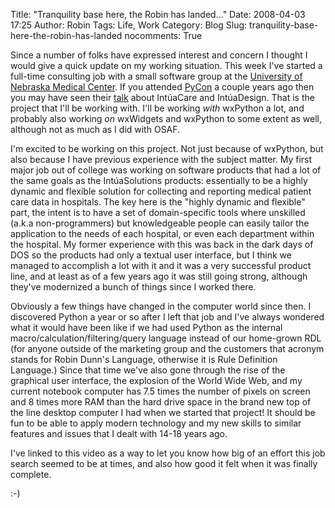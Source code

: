 Title: "Tranquility base here, the Robin has landed..."
Date: 2008-04-03 17:25
Author: Robin
Tags: Life, Work
Category: Blog
Slug: tranquility-base-here-the-robin-has-landed
nocomments: True

Since a number of folks have expressed interest and concern I thought I
would give a quick update on my working situation. This week I've
started a full-time consulting job with a small software group at the
[University of Nebraska Medical Center](http://unmc.edu). If you
attended [PyCon](http://pycon.org/) a couple years ago then you may have
seen their
[talk](http://us.pycon.org/zope/talks/2006/sun/track1/37/talkDetails)
about IntúaCare and IntúaDesign. That is the project that I'll be
working with. I'll be working *with* wxPython a lot, and probably also
working *on* wxWidgets and wxPython to some extent as well, although not
as much as I did with OSAF.

I'm excited to be working on this project. Not just because of wxPython,
but also because I have previous experience with the subject matter. My
first major job out of college was working on software products that had
a lot of the same goals as the IntúaSolutions products: essentially to
be a highly dynamic and flexible solution for collecting and reporting
medical patient care data in hospitals. The key here is the "highly
dynamic and flexible" part, the intent is to have a set of
domain-specific tools where unskilled (a.k.a non-programmers) but
knowledgeable people can easily tailor the application to the needs of
each hospital, or even each department within the hospital. My former
experience with this was back in the dark days of DOS so the products
had only a textual user interface, but I think we managed to accomplish
a lot with it and it was a very successful product line, and at least as
of a few years ago it was still going strong, although they've
modernized a bunch of things since I worked there.

Obviously a few things have changed in the computer world since then. I
discovered Python a year or so after I left that job and I've always
wondered what it would have been like if we had used Python as the
internal macro/calculation/filtering/query language instead of our
home-grown RDL (for anyone outside of the marketing group and the
customers that acronym stands for Robin Dunn's Language, otherwise it is
Rule Definition Language.) Since that time we've also gone through the
rise of the graphical user interface, the explosion of the World Wide
Web, and my current notebook computer has 7.5 times the number of pixels
on screen and 8 times more RAM than the hard drive space in the brand
new top of the line desktop computer I had when we started that project!
It should be fun to be able to apply modern technology and my new skills
to similar features and issues that I dealt with 14-18 years ago.

I've linked to this video as a way to let you know how big of an effort
this job search seemed to be at times, and also how good it felt when it
was finally complete.

:-)

<p>
<center>
<object height="355" width="425">
<param name="movie" value="http://www.youtube.com/v/xLu0Ak9Blog&amp;hl=en"></param><param name="wmode" value="transparent"></param>

<embed src="http://www.youtube.com/v/xLu0Ak9Blog&amp;hl=en" type="application/x-shockwave-flash" wmode="transparent" height="355" width="425">
</embed>
</object>
</center>
</p>

